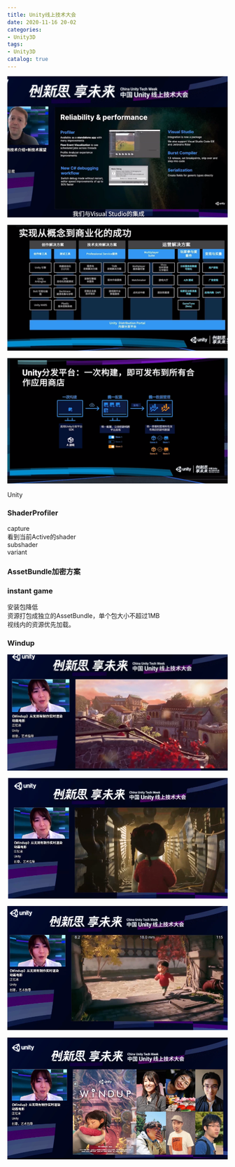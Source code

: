 ```yaml
---
title: Unity线上技术大会
date: 2020-11-16 20-02
categories:
- Unity3D
tags:
- Unity3D
catalog: true
---
```


![Alt text](Unity线上技术大会/1605524504449.png)

![Alt text](Unity线上技术大会/1605526082081.png)

![Alt text](Unity线上技术大会/1605526188199.png)

Unity

### ShaderProfiler

capture   
看到当前Active的shader   
subshader   
variant

### AssetBundle加密方案

### instant game

安装包降低   
资源打包成独立的AssetBundle，单个包大小不超过1MB   
视线内的资源优先加载。

### Windup

![Alt text](Unity线上技术大会/1605527989245.png)

![Alt text](Unity线上技术大会/1605528077501.png)

![Alt text](Unity线上技术大会/1605528097381.png)

![Alt text](Unity线上技术大会/1605528110907.png)

